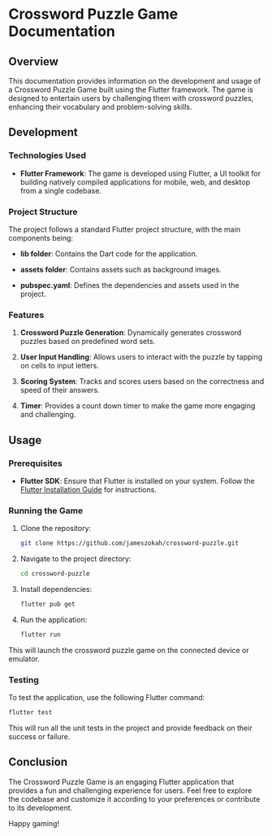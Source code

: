 # Crossword Puzzle Game Documentation

## Overview

This documentation provides information on the development and usage of a Crossword Puzzle Game built using the Flutter framework. The game is designed to entertain users by challenging them with crossword puzzles, enhancing their vocabulary and problem-solving skills.

## Development

### Technologies Used

- **Flutter Framework**: The game is developed using Flutter, a UI toolkit for building natively compiled applications for mobile, web, and desktop from a single codebase.


### Project Structure

The project follows a standard Flutter project structure, with the main components being:

- **lib folder**: Contains the Dart code for the application.

- **assets folder**: Contains assets such as background images.

- **pubspec.yaml**: Defines the dependencies and assets used in the project.

### Features

1. **Crossword Puzzle Generation**: Dynamically generates crossword puzzles based on predefined word sets.

2. **User Input Handling**: Allows users to interact with the puzzle by tapping on cells to input letters.

3. **Scoring System**: Tracks and scores users based on the correctness and speed of their answers.

4. **Timer**: Provides a count down timer to make the game more engaging and challenging.


## Usage

### Prerequisites

- **Flutter SDK**: Ensure that Flutter is installed on your system. Follow the [Flutter Installation Guide](https://flutter.dev/docs/get-started/install) for instructions.

### Running the Game

1. Clone the repository:

   ```bash
   git clone https://github.com/jameszokah/crossword-puzzle.git
   ```

2. Navigate to the project directory:

   ```bash
   cd crossword-puzzle
   ```

3. Install dependencies:

   ```bash
   flutter pub get
   ```

4. Run the application:

   ```bash
   flutter run
   ```

This will launch the crossword puzzle game on the connected device or emulator.

### Testing

To test the application, use the following Flutter command:

```bash
flutter test
```

This will run all the unit tests in the project and provide feedback on their success or failure.

## Conclusion

The Crossword Puzzle Game is an engaging Flutter application that provides a fun and challenging experience for users. Feel free to explore the codebase and customize it according to your preferences or contribute to its development.

Happy gaming!
